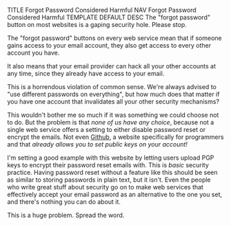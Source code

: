 TITLE Forgot Password Considered Harmful
NAV Forgot Password Considered Harmful
TEMPLATE DEFAULT
DESC The "forgot password" button on most websites is a gaping security hole. Please stop.

The "forgot password" buttons on every web service mean that if someone gains access to your email account, they also get access to every other account you have.

It also means that your email provider can hack all your other accounts at any time, since they already have access to your email.

This is a horrendous violation of common sense. We're always advised to "use different passwords on everything", but how much does that matter if you have one account that invalidates all your other security mechanisms?

This wouldn't bother me so much if it was something we could choose not to do. But the problem is that *none of us have any choice*, because not a single web service offers a setting to either disable password reset or encrypt the emails. Not even [Github](https://github.com), a website specifically for programmers and that *already allows you to set public keys on your account!*

I'm setting a good example with this website by letting users upload PGP keys to encrypt their password reset emails with. This is *basic* security practice. Having password reset without a feature like this should be seen as similar to storing passwords in plain text, but it isn't. Even the people who write great stuff about security go on to make web services that effectively accept your email password as an alternative to the one you set, and there's nothing you can do about it.

This is a huge problem. Spread the word.

